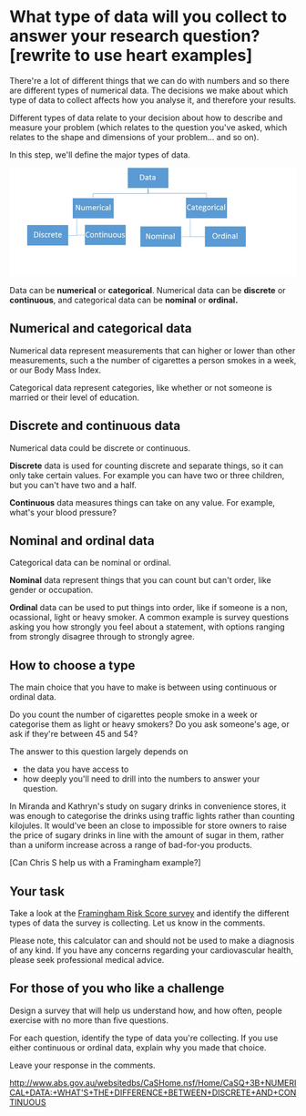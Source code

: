 # What type of data will you collect to answer your research question? [rewrite to use heart examples]

There're a lot of different things that we can do with numbers and so there are different types of numerical data.  The decisions we make about which type of data to collect affects how you analyse it, and therefore your results.

Different types of data relate to your decision about how to describe and measure your problem (which relates to the question you've asked, which relates to the shape and dimensions of your problem... and so on).  

In this step, we'll define the major types of data.

![Types of data](https://github.com/Chris-Rawson/Why-numbers-matter/blob/master/typesofdata.jpg) 

Data can be __numerical__ or __categorical__.  Numerical data can be __discrete__ or __continuous__, and categorical data can be __nominal__ or __ordinal.__


## Numerical and categorical data

Numerical data represent measurements that can higher or lower than other measurements, such a the number of cigarettes a person smokes in a week, or our Body Mass Index.

Categorical data represent categories, like whether or not someone is married or their level of education. 


## Discrete and continuous data

Numerical data could be discrete or continuous.

__Discrete__ data is used for counting discrete and separate things, so it can only take certain values. For example you can have two or three children, but you can't have two and a half.

__Continuous__ data measures things can take on any value.  For example, what's your blood pressure?  

## Nominal and ordinal data

Categorical data can be nominal or ordinal.

__Nominal__ data represent things that you can count but can't order, like gender or occupation.

__Ordinal__ data can be used to put things into order, like if someone is a non, ocassional, light or heavy smoker.  A common example is survey questions asking you how strongly you feel about a statement, with options ranging from strongly disagree through to strongly agree.

## How to choose a type

The main choice that you have to make is between using continuous or ordinal data.

Do you count the number of cigarettes people smoke in a week or categorise them as light or heavy smokers?  Do you ask someone's age, or ask if they're between 45 and 54?

The answer to this question largely depends on 

* the data you have access to
* how deeply you'll need to drill into the numbers to answer your question.

In Miranda and Kathryn's study on sugary drinks in convenience stores, it was enough to categorise the drinks using traffic lights rather than counting kilojules.  It would've been an close to impossible for store owners to raise the price of sugary drinks in line with the amount of sugar in them, rather than a uniform increase across a range of bad-for-you products.

[Can Chris S help us with a Framingham example?]

## Your task

Take a look at the [Framingham Risk Score survey](https://www.mdcalc.com/framingham-coronary-heart-disease-risk-score) and identify the different types of data the survey is collecting.  Let us know in the comments.

Please note, this calculator can and should not be used to make a diagnosis of any kind.  If you have any concerns regarding your cardiovascular health, please seek professional medical advice.

## For those of you who like a challenge

Design a survey that will help us understand how, and how often, people exercise with no more than five questions.  

For each question, identify the type of data you're collecting.  If you use either continuous or ordinal data, explain why you made that choice.

Leave your response in the comments.



http://www.abs.gov.au/websitedbs/CaSHome.nsf/Home/CaSQ+3B+NUMERICAL+DATA:+WHAT'S+THE+DIFFERENCE+BETWEEN+DISCRETE+AND+CONTINUOUS 
